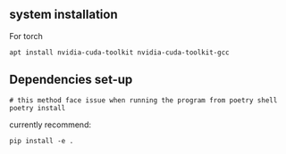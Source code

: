 ## system installation 
For torch
```
apt install nvidia-cuda-toolkit nvidia-cuda-toolkit-gcc
```
## Dependencies set-up
```
# this method face issue when running the program from poetry shell
poetry install
```
currently recommend:
```
pip install -e .
```
